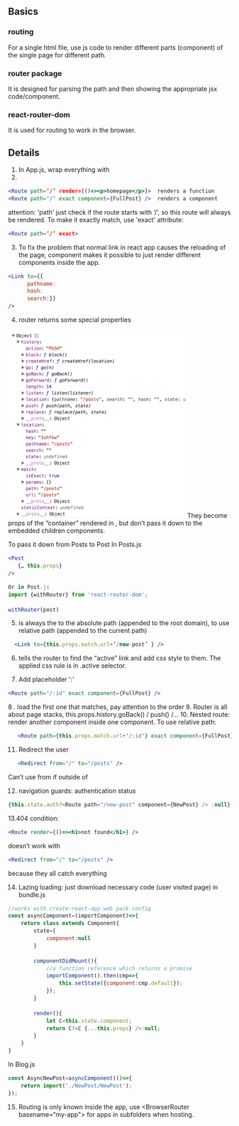 ## Basics
### routing
For a single html file, use js code to render different parts (component) of the single page for different path.

### router package 
It is designed for parsing the path and then showing the appropriate jsx code/component.

### react-router-dom
It is used for routing to work in the browser.

## Details
1. In App.js, wrap everything with <BrowserRouter> 
2. 
```jsx
<Route path=‘/’ render={()=><p>homepage</p>}>  renders a function
<Route path="/" exact component={FullPost} />  renders a component
```
attention: 'path' just check if the route starts with ‘/’, so this route will always be rendered. To make it exactly match, use 'exact' attribute: 
```jsx
<Route path=‘/’ exact>
```
3. To fix the problem that normal link in react app causes the reloading of the page, <Link> component makes it possible to just render different components inside the app. 
```jsx
<Link to={{
      pathname:
      hash:
      search:}}
/>
```
4. router returns some special properties 
<img src="https://github.com/zhaaaa7/react/blob/master/routing/routing.png" width="400px"/>
They become props of the “container” rendered in <Route>, but don’t pass it down to the embedded children components.

To pass it down from Posts to Post
In Posts.js
```jsx
<Post
   {… this.props} 
/>
```
```javascript
Or in Post.js
import {withRouter} from 'react-router-dom';
   
withRouter(post)
```
5. <Link to="" > is always the to the absolute path (appended to the root domain), to use relative path (appended to the current path)
```jsx
  <Link to={this.props.match.url+’/new-post’ } />
```

6. <NavLink activeClassName=“..” activeStyle=“…”>  tells the router to find the “active” link and add css style to them. The applied css rule is in .active selector.
   
7. Add placeholder ':' 
```jsx
<Route path="/:id" exact component={FullPost} /> 
```
8 .<Switch> load the first one that matches, pay attention to the order
9. Router is all about page stacks, this.props.history.goBack() / push() /…
10. Nested route: render another component inside one component. To use relative path:
```jsx
   <Route path={this.props.match.url+"/:id"} exact component={FullPost} />
```
11. Redirect the user 
```jsx
   <Redirect from="/" to="/posts" />
```
Can’t use from if outside of <Switch>
   
12. navigation guards: authentication status
```javascript
{this.state.auth?<Route path="/new-post" component={NewPost} /> :null}
```
13.404 condition: 
```jsx
<Route render={()=><h1>not found</h1>} />
```
doesn’t work with 
```jsx
<Redirect from="/" to="/posts" /> 
```
because they all catch everything
   
14. Lazing loading: just download necessary code (user visited page) in bundle.js
```javascript
//works with create-react-app web pack config
const asyncComponent=(importComponent)=>{
    return class extends Component{
        state={
            component:null
        }

        componentDidMount(){
            //a function reference which returns a promise
            importComponent().then(cmp=>{
                this.setState({component:cmp.default});
            });
        }

        render(){
            let C=this.state.component;
            return C?<C {...this.props} />:null;
        }
    }
}
```
In Blog.js
```javascript
const AsyncNewPost=asyncComponent(()=>{
    return import('./NewPost/NewPost');
});
```
15. Routing is only known inside the app, use <BrowserRouter basename=“my-app"> for apps in subfolders when hosting.
